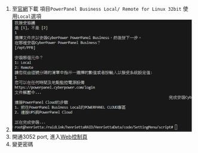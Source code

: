  
1.  至[官網](https://www.cyberpower.com/tw/zh/product/sku/powerpanel_business_for_linux#downloads)下載
    項目`PowerPanel Business Local/ Remote for Linux 32bit`
    使用`Local`選項  
2. ![alt text](images/image12.png)
3. 開通3052 port, 進入[Web控制頁](http://ningtahouse.asuscomm.com:3052)
4. 變更密碼